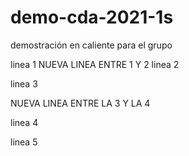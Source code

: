 # demo-cda-2021-1s
demostración en caliente para el grupo

linea 1
NUEVA LINEA ENTRE 1 Y 2 
linea 2

linea 3

NUEVA LINEA ENTRE LA 3 Y LA 4

linea 4

linea 5
